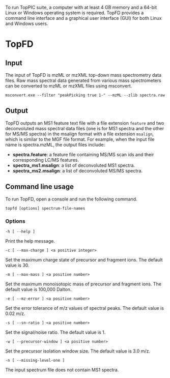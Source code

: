 To run TopPIC suite, a computer with at least 4 GB memory and a 64-bit Linux or Windows operating system is required. TopFD provides a command line interface and a graphical user interface (GUI) for both Linux and Windows users.

# TopFD

## Input

The input of TopFD is mzML or mzXML top-down mass spectrometry data files. Raw mass spectral data generated from various mass spectrometers can be converted to mzML or mzXML files using msconvert.

```
msconvert.exe --filter "peakPicking true 1-" --mzML --zlib spectra.raw
```

## Output

TopFD outputs an MS1 feature text file with a file extension `feature` and two deconvoluted mass spectral data files (one is for MS1 spectra and the other for MS/MS spectra) in the msalign format with a file extension `msalign`, which is similar to the MGF file format. For example, when the input file name is spectra.mzML, the output files include:

* __spectra.feature__: a feature file containing MS/MS scan ids and their corresponding LC/MS features.
* __spectra_ms1.msalign__: a list of deconvoluted MS1 spectra.
* __spectra_ms2.msalign__: a list of deconvoluted MS/MS spectra.

## Command line usage

To run TopFD, open a console and run the following command.
```
topfd [options] spectrum-file-names
```

### Options

```
-h [ --help ]
```
Print the help message.
```
-c [ --max-charge ] <a positive integer>
```
Set the maximum charge state of precursor and fragment ions. The default value is 30.
```
-m [ --max-mass ] <a positive number>
```
Set the maximum monoisotopic mass of precursor and fragment ions. The default value is 100,000 Dalton.
```
-e [ --mz-error ] <a positive number>
```
Set the error tolerance of m/z values of spectral peaks. The default value is 0.02 m/z.
```
-s [ --sn-ratio ] <a positive number>
```
Set the signal/noise ratio. The default value is 1.
```
-w [ --precursor-window ] <a positive number>
```
Set the precursor isolation window size. The default value is 3.0 m/z.
```
-n [ --missing-level-one ]
```
The input spectrum file does not contain MS1 spectra.
